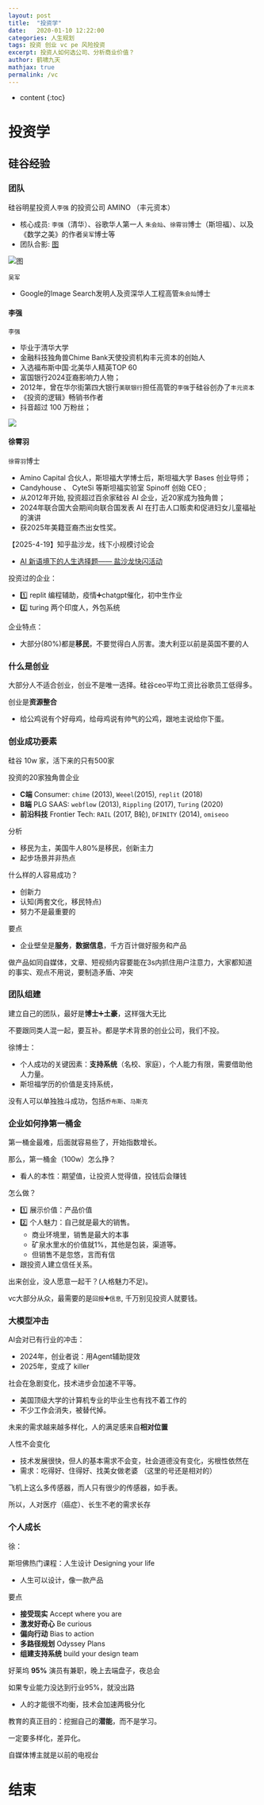 ```yaml
---
layout: post
title:  "投资学"
date:   2020-01-10 12:22:00
categories: 人生规划
tags: 投资 创业 vc pe 风险投资
excerpt: 投资人如何选公司、分析商业价值？
author: 鹤啸九天
mathjax: true
permalink: /vc
---
```


* content
{:toc}


# 投资学



## 硅谷经验


### 团队

 硅谷明星投资人`李强` 的投资公司 AMINO （丰元资本）
 - 核心成员: `李强`（清华）、谷歌华人第一人 `朱会灿`、`徐霄羽`博士（斯坦福）、以及《数学之美》的作者`吴军`博士等
- 团队合影: [图](https://p3.itc.cn/q_70/images01/20220818/3bea15baae5b451a95db117ea9f3d56d.jpeg)

![图](https://p3.itc.cn/q_70/images01/20220818/3bea15baae5b451a95db117ea9f3d56d.jpeg)

`吴军`
- Google的Image Search发明人及资深华人工程高管`朱会灿`博士 


#### 李强

`李强`
- 毕业于清华大学
- 金融科技独角兽Chime Bank天使投资机构丰元资本的创始人
- 入选福布斯中国·北美华人精英TOP 60
- 富国银行2024亚裔影响力人物；
- 2012年，曾在华尔街第四大银行`美联银行`担任高管的`李强`于硅谷创办了`丰元资本`
- 《投资的逻辑》畅销书作者
- 抖音超过 100 万粉丝；

![](https://pic4.zhimg.com/v2-3a36befe11fbc03341df5d52d32bfeb3_1440w.jpg)



#### 徐霄羽

 `徐霄羽`博士
 - Amino Capital 合伙人，斯坦福大学博士后，斯坦福大学 Bases 创业导师； 
 - Candyhouse 、 CyteSi 等斯坦福实验室 Spinoff 创始 CEO ;
 - 从2012年开始, 投资超过百余家硅谷 AI 企业，近20家成为独角兽；
 - 2024年联合国大会期间向联合国发表 AI 在打击人口贩卖和促进妇女儿童福祉的演讲
 - 获2025年美籍亚裔杰出女性奖。


【2025-4-19】知乎盐沙龙，线下小规模讨论会
- [AI 新语境下的人生选择题—— 盐沙龙快闪活动](https://zhuanlan.zhihu.com/p/1895557981225051503)



投资过的企业：
- 1️⃣ replit 编程辅助，疫情➕chatgpt催化，初中生作业
- 2️⃣ turing 两个印度人，外包系统

企业特点：
- 大部分(80%)都是**移民**，不要觉得白人厉害。澳大利亚以前是英国不要的人

### 什么是创业

大部分人不适合创业，创业不是唯一选择。硅谷ceo平均工资比谷歌员工低得多。

创业是**资源整合**
- 给公鸡说有个好母鸡，给母鸡说有帅气的公鸡，跟地主说给你下蛋。

### 创业成功要素

硅谷 10w 家，活下来的只有500家

投资的20家独角兽企业
- **C端** Consumer: `chime` (2013), `Weeel`(2015), `replit` (2018)
- **B端** PLG SAAS: `webflow` (2013), `Rippling` (2017), `Turing` (2020)
- **前沿科技** Frontier Tech: `RAIL` (2017, B轮), `DFINITY` (2014), `omiseoo`


分析
- 移民为主，美国牛人80%是移民，创新主力
- 起步场景并非热点

什么样的人容易成功？
- 创新力
- 认知(两套文化，移民特点)
- 努力不是最重要的

要点
- 企业壁垒是**服务**，**数据信息**，千方百计做好服务和产品

做产品如同自媒体，文章、短视频内容要能在3s内抓住用户注意力，大家都知道的事实、观点不用说，要制造矛盾、冲突


### 团队组建

建立自己的团队，最好是**博士**➕**土豪**，这样强大无比

不要跟同类人混一起，要互补。都是学术背景的创业公司，我们不投。

徐博士：
- 个人成功的关键因素：**支持系统**（名校、家庭），个人能力有限，需要借助他人力量。
- 斯坦福学历的价值是支持系统，

没有人可以单独独斗成功，包括`乔布斯`、`马斯克`


### 企业如何挣第一桶金


第一桶金最难，后面就容易些了，开始指数增长。

那么，第一桶金（100w）怎么挣？
- 看人的本性：期望值，让投资人觉得值，投钱后会赚钱

怎么做？
- 1️⃣ 展示价值：产品价值
- 2️⃣ 个人魅力：自己就是最大的销售。
  - 商业环境里，销售是最大的本事
  - 矿泉水里水的价值就1%，其他是包装，渠道等。
  - 但销售不是忽悠，言而有信
- 跟投资人建立信任关系。

出来创业，没人愿意一起干？(人格魅力不足)。

vc大部分从众，最需要的是`回报`➕`信息`, 千万别见投资人就要钱。


### 大模型冲击


AI会对已有行业的冲击：
- 2024年，创业者说：用Agent辅助提效
- 2025年，变成了 killer

社会在急剧变化，技术进步会加速不平等。
- 美国顶级大学的计算机专业的毕业生也有找不着工作的
- 不少工作会消失，被替代掉。

未来的需求越来越多样化，人的满足感来自**相对位置**

人性不会变化
- 技术发展很快，但人的基本需求不会变，社会道德没有变化，劣根性依然在
- 需求：吃得好、住得好、找美女做老婆 （这里的号还是相对的）

飞机上这么多传感器，而人只有很少的传感器，如手表。

所以，人对医疗（癌症）、长生不老的需求长存


### 个人成长

徐：

斯坦佛热门课程：人生设计 Designing your life
- 人生可以设计，像一款产品

要点
- **接受现实** Accept where you are
- **激发好奇心** Be curious
- **偏向行动** Bias to action
- **多路径规划** Odyssey Plans
- **组建支持系统** build your design team

好莱坞 **95%** 演员有兼职，晚上去端盘子，夜总会

如果专业能力没达到行业95%，就没出路
- 人的才能很不均衡，技术会加速两极分化

教育的真正目的：挖掘自己的**潜能**，而不是学习。

一定要多样化，差异化。

自媒体博主就是以前的电视台



# 结束